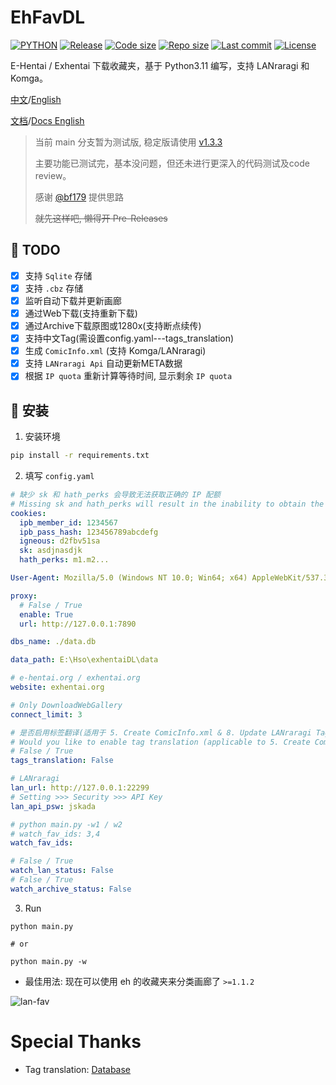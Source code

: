 # EhFavDL

[![PYTHON](https://img.shields.io/badge/Python-3.11-orange.svg)](https://www.python.org/)
[![Release](https://img.shields.io/github/v/release/eezd/EhFavDL)](https://github.com/eezd/EhFavDL/releases)
[![Code size](https://img.shields.io/github/languages/code-size/eezd/EhFavDL?color=blueviolet)](https://github.com/eezd/EhFavDL)
[![Repo size](https://img.shields.io/github/repo-size/eezd/EhFavDL?color=eb56fd)](https://github.com/eezd/EhFavDL)
[![Last commit](https://img.shields.io/github/last-commit/eezd/EhFavDL/main)](https://github.com/eezd/EhFavDL/commits/main)
[![License](https://img.shields.io/badge/license-MIT-yellowgreen.svg)](LICENSE)

E-Hentai / Exhentai 下载收藏夹，基于 Python3.11 编写，支持 LANraragi 和 Komga。

[中文](README.md)/[English](README-EN.md)

[文档](docs.md)/[Docs English](docs-en.md)

> 当前 main 分支暂为测试版, 稳定版请使用 [v1.3.3](https://github.com/eezd/EhFavDL/releases/tag/v1.3.3)
>
> 主要功能已测试完，基本没问题，但还未进行更深入的代码测试及code review。
>
> 感谢 [@bf179](https://github.com/bf179) 提供思路
>
> ~~就先这样吧, 懒得开 Pre-Releases~~

## 📌 TODO

- [x] 支持 `Sqlite` 存储
- [x] 支持 `.cbz` 存储
- [x] 监听自动下载并更新画廊
- [x] 通过Web下载(支持重新下载)
- [x] 通过Archive下载原图或1280x(支持断点续传)
- [x] 支持中文Tag(需设置config.yaml---tags_translation)
- [x] 生成 `ComicInfo.xml` (支持 Komga/LANraragi)
- [x] 支持 `LANraragi Api` 自动更新META数据
- [x] 根据 `IP quota` 重新计算等待时间, 显示剩余 `IP quota`

## 🔨 安装

1. 安装环境

```bash
pip install -r requirements.txt
```

2. 填写 `config.yaml`

```yaml
# 缺少 sk 和 hath_perks 会导致无法获取正确的 IP 配额
# Missing sk and hath_perks will result in the inability to obtain the correct IP quota.
cookies:
  ipb_member_id: 1234567
  ipb_pass_hash: 123456789abcdefg
  igneous: d2fbv51sa
  sk: asdjnasdjk
  hath_perks: m1.m2...

User-Agent: Mozilla/5.0 (Windows NT 10.0; Win64; x64) AppleWebKit/537.36 (KHTML, like Gecko) Chrome/112.0.0.0 Safari/537.36

proxy:
  # False / True
  enable: True
  url: http://127.0.0.1:7890

dbs_name: ./data.db

data_path: E:\Hso\exhentaiDL\data

# e-hentai.org / exhentai.org
website: exhentai.org

# Only DownloadWebGallery
connect_limit: 3

# 是否启用标签翻译(适用于 5. Create ComicInfo.xml & 8. Update LANraragi Tags)
# Would you like to enable tag translation (applicable to 5. Create ComicInfo.xml & 8. Update LANraragi Tags)?
# False / True
tags_translation: False

# LANraragi
lan_url: http://127.0.0.1:22299
# Setting >>> Security >>> API Key
lan_api_psw: jskada

# python main.py -w1 / w2
# watch_fav_ids: 3,4
watch_fav_ids:

# False / True
watch_lan_status: False
# False / True
watch_archive_status: False
```

3. Run

```shell
python main.py

# or

python main.py -w
```

- 最佳用法: 现在可以使用 eh 的收藏夹来分类画廊了 `>=1.1.2`

![lan-fav](/img/lan-fav.png)

# Special Thanks

- Tag translation: [Database](https://github.com/EhTagTranslation/Database)

